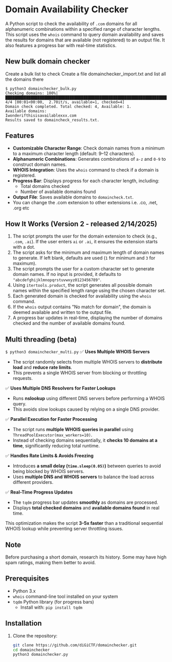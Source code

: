 # Domain Availability Checker

A Python script to check the availability of `.com` domains for all alphanumeric combinations within a specified range of character lengths. This script uses the `whois` command to query domain availability and saves the results for domains that are available (not registered) to an output file. It also features a progress bar with real-time statistics.

## New bulk domain checker
Create a bulk list to check
Create a file domainchecker_import.txt and list all the domains there
```
$ python3 domainchecker_bulk.py
Checking domains: 100%|████████████████████████████████████████████████████████████████████████████████████████████████████████████████████████████| 4/4 [00:01<00:00,  2.70it/s, available=1, checked=4]
Domain check completed. Total checked: 4, Available: 1.
Available domains:
Iwonderifthisisavailablexxx.com
Results saved to domaincheck_results.txt.
```


## Features

- **Customizable Character Range**: Check domain names from a minimum to a maximum character length (default: 9–12 characters).
- **Alphanumeric Combinations**: Generates combinations of `a-z` and `0-9` to construct domain names.
- **WHOIS Integration**: Uses the `whois` command to check if a domain is registered.
- **Progress Bar**: Displays progress for each character length, including:
  - Total domains checked
  - Number of available domains found
- **Output File**: Saves available domains to `domaincheck.txt`.
- You can change the .com extension to other extensions i.e. .co, .net, .org etc

## How It Works (Version 2 - released 2/14/2025) 

1. The script prompts the user for the domain extension to check (e.g., `.com`, `.ai`). If the user enters `ai` or `.ai`, it ensures the extension starts with a dot.
2. The script asks for the minimum and maximum length of domain names to generate. If left blank, defaults are used (`1` for minimum and `3` for maximum).
3. The script prompts the user for a custom character set to generate domain names. If no input is provided, it defaults to `"abcdefghijklmnopqrstuvwxyz0123456789"`.
4. Using `itertools.product`, the script generates all possible domain names within the specified length range using the chosen character set.
5. Each generated domain is checked for availability using the `whois` command.
6. If the `whois` output contains "No match for domain", the domain is deemed available and written to the output file.
7. A progress bar updates in real-time, displaying the number of domains checked and the number of available domains found.

## Multi threading (beta)
```$ python3 domainchecker_multi.py``` 
✅ **Uses Multiple WHOIS Servers**  
- The script randomly selects from multiple WHOIS servers to **distribute load** and **reduce rate limits**.  
- This prevents a single WHOIS server from blocking or throttling requests.  

✅ **Uses Multiple DNS Resolvers for Faster Lookups**  
- Runs **nslookup** using different DNS servers before performing a WHOIS query.  
- This avoids slow lookups caused by relying on a single DNS provider.  

✅ **Parallel Execution for Faster Processing**  
- The script runs **multiple WHOIS queries in parallel** using `ThreadPoolExecutor(max_workers=10)`.  
- Instead of checking domains sequentially, it **checks 10 domains at a time**, significantly reducing total runtime.  

✅ **Handles Rate Limits & Avoids Freezing**  
- Introduces **a small delay (`time.sleep(0.05)`)** between queries to avoid being blocked by WHOIS servers.  
- Uses **multiple DNS and WHOIS servers** to balance the load across different providers.  

✅ **Real-Time Progress Updates**  
- The `tqdm` progress bar updates **smoothly** as domains are processed.  
- Displays **total checked domains** and **available domains found** in real time.  

This optimization makes the script **3-5x faster** than a traditional sequential WHOIS lookup while preventing server throttling issues.




## Note
Before purchasing a short domain, research its history. Some may have high spam ratings, making them better to avoid.

## Prerequisites

- Python 3.x
- `whois` command-line tool installed on your system
- `tqdm` Python library (for progress bars)
  - Install with: `pip install tqdm`

## Installation

1. Clone the repository:
   ```bash
   git clone https://github.com/diGiCTF/domainchecker.git
   cd domainchecker
   python3 domainchecker.py
